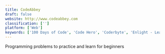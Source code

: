 ```yaml
---
title: CodeAbbey
draft: false 
website: http://www.codeabbey.com
classification: ['']
platform: ['Web']
keywords: ['100 Days of Code', 'Code Hero', 'Coderbyte', 'Enlight - Learn to Code', 'Free Code Camp', 'Glitch', 'Grasshopper App', 'Hacker Noon', 'KataCoda', 'Mimo', 'Programming Hub', 'Project Euler', 'Py', 'Scratch', 'Treehouse', 'Udemy', 'tutorialspoint']
---
```

Programming problems to practice and learn for beginners